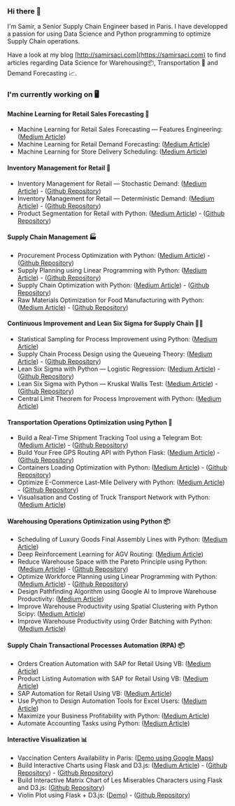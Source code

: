### Hi there 👋

I'm Samir, a Senior Supply Chain Engineer based in Paris. I have developped a passion for using Data Science and Python programming to optimize Supply Chain operations. 

Have a look at my blog [http://samirsaci.com](https://samirsaci.com) to find articles regarding Data Science for Warehousing📦, Transportation 🚚 and Demand Forecasting 📈.

### I'm currently working on 🖥️

#### Machine Learning for Retail Sales Forecasting 🛒
- Machine Learning for Retail Sales Forecasting — Features Engineering: ([Medium Article](https://s-saci95.medium.com/machine-learning-for-retail-sales-forecasting-features-engineering-4edfee7c9cbc))
- Machine Learning for Retail Demand Forecasting: ([Medium Article](https://towardsdatascience.com/machine-learning-for-store-demand-forecasting-and-inventory-optimization-part-1-xgboost-vs-9952d8303b48))
- Machine Learning for Store Delivery Scheduling: ([Medium Article](https://towardsdatascience.com/machine-learning-for-store-demand-forecasting-and-inventory-optimization-part-2-replenishment-6ded544be81b))

#### Inventory Management for Retail 🛒
- Inventory Management for Retail — Stochastic Demand: ([Medium Article](https://towardsdatascience.com/inventory-management-for-retail-stochastic-demand-3020a43d1c14)) - ([Github Repository](https://github.com/samirsaci/inventory-stochastic))
- Inventory Management for Retail — Deterministic Demand: ([Medium Article](https://towardsdatascience.com/inventory-management-for-retail-deterministic-demand-311682c02518)) - ([Github Repository](https://github.com/samirsaci/inventory-deterministic))
- Product Segmentation for Retail with Python: ([Medium Article](https://towardsdatascience.com/product-segmentation-for-retail-with-python-c85cc0930f9a)) - ([Github Repository](https://github.com/samirsaci/product-segmentation))

#### Supply Chain Management 🏭
- Procurement Process Optimization with Python: ([Medium Article](https://towardsdatascience.com/procurement-process-optimization-with-python-a4c7a2e3ba76)) - ([Github Repository](https://github.com/samirsaci/procurement-management))
- Supply Planning using Linear Programming with Python: ([Medium Article](https://towardsdatascience.com/supply-planning-using-linear-programming-with-python-bff2401bf270)) - ([Github Repository](https://github.com/samirsaci/supply-planning))
- Supply Chain Optimization with Python: ([Medium Article](https://towardsdatascience.com/supply-chain-optimization-with-python-23ae9b28fd0b)) - ([Github Repository](https://github.com/samirsaci/supply-chain-optimization))
- Raw Materials Optimization for Food Manufacturing with Python: ([Medium Article](https://towardsdatascience.com/raw-materials-optimization-for-food-manufacturing-with-python-fbf2be4a74)) - ([Github Repository](https://github.com/samirsaci/raw-materials))

#### Continuous Improvement and Lean Six Sigma for Supply Chain 🧑‍🏭
- Statistical Sampling for Process Improvement using Python: ([Medium Article](https://towardsdatascience.com/statistical-sampling-for-process-improvement-using-python-9decc7b8288d)) 
- Supply Chain Process Design using the Queueing Theory: ([Medium Article](https://towardsdatascience.com/supply-chain-process-design-using-the-queueing-theory-2ad75e58d1f3)) - ([Github Repository](https://github.com/samirsaci/queing-theory))
- Lean Six Sigma with Python — Logistic Regression: ([Medium Article](https://towardsdatascience.com/lean-six-sigma-with-python-logistic-regression-36d160e84548)) - ([Github Repository](https://github.com/samirsaci/lss-logistic-regression))
- Lean Six Sigma with Python — Kruskal Wallis Test: ([Medium Article](https://towardsdatascience.com/lean-six-sigma-data-analytics-with-python-kruskal-wallis-test-3afafa097ed)) - ([Github Repository](https://github.com/samirsaci/lss-kruskal-wallis))
- Central Limit Theorem for Process Improvement with Python: ([Medium Article](https://towardsdatascience.com/central-limit-theorem-for-process-improvement-with-python-483126e33b07))

#### Transportation Operations Optimization using Python 🚚
- Build a Real-Time Shipment Tracking Tool using a Telegram Bot: ([Medium Article](https://towardsdatascience.com/build-a-real-time-shipment-tracking-tool-using-a-telegram-bot-beb6ab29fca3)) - ([Github Repository](https://github.com/samirsaci/telegram_transport)) 
- Build Your Free GPS Routing API with Python Flask: ([Medium Article](https://medium.com/nerd-for-tech/build-your-free-gps-routing-api-to-calculate-road-distances-143632cc4917)) - ([Github Repository](https://github.com/samirsaci/geocoding-api))
- Containers Loading Optimization with Python: ([Medium Article](https://towardsdatascience.com/maximize-the-loading-capacity-of-a-sea-container-to-reduce-your-shipping-costs-with-python-8cc02c9725a7)) - ([Github Repository](https://github.com/samirsaci/container-optimization))
- Optimize E-Commerce Last-Mile Delivery with Python: ([Medium Article](https://towardsdatascience.com/maximize-the-loading-capacity-of-a-sea-container-to-reduce-your-shipping-costs-with-python-8cc02c9725a7)) - ([Github Repository](https://github.com/samirsaci/last-mile))
- Visualisation and Costing of Truck Transport Network with Python: ([Medium Article](https://towardsdatascience.com/road-transportation-optimization-with-python-part-1-visualisation-costing-698eadcdce0b))

#### Warehousing Operations Optimization using Python 📦
- Scheduling of Luxury Goods Final Assembly Lines with Python: ([Medium Article](https://towardsdatascience.com/scheduling-of-luxury-goods-final-assembly-lines-with-python-e5c4b0590bfc))
- Deep Reinforcement Learning for AGV Routing: ([Medium Article](https://towardsdatascience.com/deep-reinforcement-learning-for-agv-routing-a9b9fe055304))
- Reduce Warehouse Space with the Pareto Principle using Python: ([Medium Article](https://towardsdatascience.com/reduce-warehouse-space-with-the-pareto-principle-using-python-e722a6babe0e)) - ([Github Repository](https://github.com/samirsaci/pareto-warehouse-layout))
- Optimize Workforce Planning using Linear Programming with Python: ([Medium Article](https://towardsdatascience.com/optimize-workforce-planning-using-linear-programming-with-python-47a0b5f89a6f)) - ([Github Repository](https://github.com/samirsaci/workforce-planning))
- Design Pathfinding Algorithm using Google AI to Improve Warehouse Productivity: ([Medium Article](https://towardsdatascience.com/optimizing-warehouse-operations-with-python-part-3-google-ai-for-sprp-308c258cb66f))
- Improve Warehouse Productivity using Spatial Clustering with Python Scipy: ([Medium Article](https://towardsdatascience.com/optimizing-warehouse-operations-with-python-part-2-clustering-with-scipy-for-waves-creation-9b7c7dd49a84))
- Improve Warehouse Productivity using Order Batching with Python: ([Medium Article](https://towardsdatascience.com/optimizing-warehouse-operations-with-python-part-1-83d02d001845))

#### Supply Chain Transactional Processes Automation (RPA) 📦
- Orders Creation Automation with SAP for Retail Using VB: ([Medium Article](https://medium.datadriveninvestor.com/sap-automation-for-retail-using-vb-and-python-part-3-po-creation-36ae2d1baedb))
- Product Listing Automation with SAP for Retail Using VB: ([Medium Article](https://medium.datadriveninvestor.com/sap-automation-for-retail-using-vb-and-python-part-2-listing-740c6cb690c1))
- SAP Automation for Retail Using VB: ([Medium Article](https://medium.datadriveninvestor.com/sap-automation-for-retail-using-vb-and-python-part-1-intro-to-sap-gui-scripting-2b065e122c6f))
- Use Python to Design Automation Tools for Excel Users: ([Medium Article](https://towardsdatascience.com/use-python-to-design-automation-tools-for-excel-users-e824b37c646d))
- Maximize your Business Profitability with Python: ([Medium Article](https://towardsdatascience.com/maximize-your-business-profitability-with-python-fbefebbdf802))
- Automate Accounting Tasks using Python: ([Medium Article](https://towardsdatascience.com/help-your-finance-team-to-automate-accounting-tasks-using-python-68bcefe7524c))


#### Interactive Visualization 📊
- Vaccination Centers Availability in Paris: ([Demo using Google Maps](https://centre-vaccin.herokuapp.com/))
- Build Interactive Charts using Flask and D3.js: ([Medium Article](https://towardsdatascience.com/build-interactive-charts-using-flask-and-d3-js-70f715a76f93)) - ([Github Repository](https://github.com/samirsaci/last-mile)) - ([Github Repository](https://github.com/samirsaci/matrix-ecommerce))
- Build Interactive Matrix Chart of Les Miserables Characters using Flask and D3.js: ([Github Repository](https://github.com/samirsaci/matrix-miserables))
- Violin Plot using Flask + D3.js: ([Demo](https://samirsaci.com/violin-plot.html)) - ([Github Repository](https://github.com/samirsaci/violin-plot))

<!--
**samirsaci/samirsaci** is a ✨ _special_ ✨ repository because its `README.md` (this file) appears on your GitHub profile.

Here are some ideas to get you started:

- 🔭 I’m currently working on ...
- 🌱 I’m currently learning ...
- 👯 I’m looking to collaborate on ...
- 🤔 I’m looking for help with ...
- 💬 Ask me about ...
- 📫 How to reach me: ...
- 😄 Pronouns: ...
- ⚡ Fun fact: ...
-->
